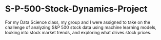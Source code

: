 # S-P-500-Stock-Dynamics-Project
For my Data Science class, my group and I were assigned to take on the challenge of analyzing S&amp;P 500 stock data using machine learning models, looking into stock market trends, and exploring what drives stock prices.
